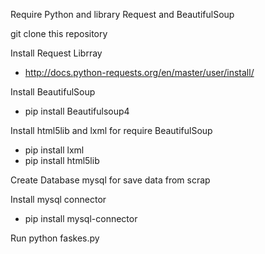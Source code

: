 Require Python and library Request and BeautifulSoup

git clone this repository

Install Request Librray
  * http://docs.python-requests.org/en/master/user/install/
  
Install BeautifulSoup
  * pip install Beautifulsoup4
   
Install html5lib and lxml for require BeautifulSoup
  * pip install lxml
  * pip install html5lib
  
Create Database mysql for save data from scrap

Install mysql connector
  * pip install mysql-connector
  
Run python faskes.py


